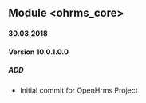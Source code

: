 ## Module <ohrms_core>

#### 30.03.2018
#### Version 10.0.1.0.0
##### ADD
- Initial commit for OpenHrms Project
